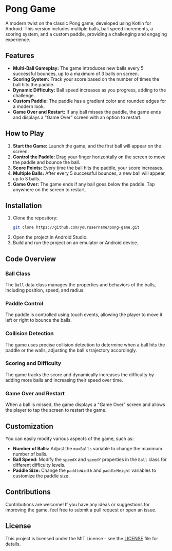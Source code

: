 # Pong Game

A modern twist on the classic Pong game, developed using Kotlin for Android. This version includes multiple balls, ball speed increments, a scoring system, and a custom paddle, providing a challenging and engaging experience.

## Features

- **Multi-Ball Gameplay:** The game introduces new balls every 5 successful bounces, up to a maximum of 3 balls on screen.
- **Scoring System:** Track your score based on the number of times the ball hits the paddle.
- **Dynamic Difficulty:** Ball speed increases as you progress, adding to the challenge.
- **Custom Paddle:** The paddle has a gradient color and rounded edges for a modern look.
- **Game Over and Restart:** If any ball misses the paddle, the game ends and displays a "Game Over" screen with an option to restart.

## How to Play

1. **Start the Game:** Launch the game, and the first ball will appear on the screen.
2. **Control the Paddle:** Drag your finger horizontally on the screen to move the paddle and bounce the ball.
3. **Score Points:** Every time the ball hits the paddle, your score increases.
4. **Multiple Balls:** After every 5 successful bounces, a new ball will appear, up to 3 balls.
5. **Game Over:** The game ends if any ball goes below the paddle. Tap anywhere on the screen to restart.

## Installation

1. Clone the repository:
   ```bash
   git clone https://github.com/yourusername/pong-game.git
   ```
2. Open the project in Android Studio.
3. Build and run the project on an emulator or Android device.

## Code Overview

### Ball Class
The `Ball` data class manages the properties and behaviors of the balls, including position, speed, and radius.

### Paddle Control
The paddle is controlled using touch events, allowing the player to move it left or right to bounce the balls.

### Collision Detection
The game uses precise collision detection to determine when a ball hits the paddle or the walls, adjusting the ball's trajectory accordingly.

### Scoring and Difficulty
The game tracks the score and dynamically increases the difficulty by adding more balls and increasing their speed over time.

### Game Over and Restart
When a ball is missed, the game displays a "Game Over" screen and allows the player to tap the screen to restart the game.

## Customization

You can easily modify various aspects of the game, such as:
- **Number of Balls:** Adjust the `maxBalls` variable to change the maximum number of balls.
- **Ball Speed:** Modify the `speedX` and `speedY` properties in the `Ball` class for different difficulty levels.
- **Paddle Size:** Change the `paddleWidth` and `paddleHeight` variables to customize the paddle size.

## Contributions

Contributions are welcome! If you have any ideas or suggestions for improving the game, feel free to submit a pull request or open an issue.

## License

This project is licensed under the MIT License - see the [LICENSE](LICENSE) file for details.
